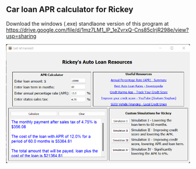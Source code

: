 ## Car loan APR calculator for Rickey

Download the windows (.exe) standlaone version of this program at https://drive.google.com/file/d/1mz7LM1_lP_1eZvrxQ-Cns85cIrjR298e/view?usp=sharing

![GitHub Logo](https://github.com/KirillTsarapkin/Car-Loan-APR-Calculator-for-Rickey/blob/main/Screenshot_1.png)
